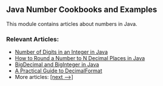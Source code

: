 ## Java Number Cookbooks and Examples

This module contains articles about numbers in Java.

### Relevant Articles: 
- [Number of Digits in an Integer in Java](https://www.baeldung.com/java-number-of-digits-in-int)
- [How to Round a Number to N Decimal Places in Java](https://www.baeldung.com/java-round-decimal-number)
- [BigDecimal and BigInteger in Java](https://www.baeldung.com/java-bigdecimal-biginteger)
- [A Practical Guide to DecimalFormat](https://www.baeldung.com/java-decimalformat)
- More articles: [[next -->]](../core-java-numbers-2)
